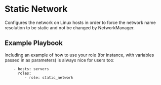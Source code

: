 # Static Network

Configures the network on Linux hosts in order to force the network name
resolution to be static and not be changed by NetworkManager.

## Example Playbook

Including an example of how to use your role (for instance, with variables passed in as parameters) is always nice for users too:

```
    - hosts: servers
      roles:
         - role: static_network
```
